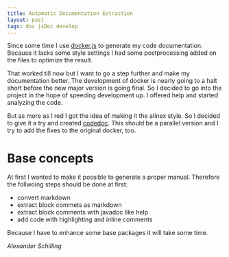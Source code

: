 ```yaml
---
title: Automatic Documentation Extraction
layout: post
tags: doc jsDoc develop
---
```


Since some time I use [docker.js](https://github.com/jbt/docker) to generate my
code documentation. Because it lacks some style settings I had some postprocessing
added on the files to optimize the result.

That worked till now but I want to go a step further and make my documentation better.
The development of docker is nearly going to a halt short before the new major
version is going final. So I decided to go into the project in the hope of speeding
development up. I offered help and started analyzing the code.

But as more as I red I got the idea of making it the alinex style. So I decided
to give it a try and created [codedoc](http://alinex.github.io/node-codedoc). This
should be a parallel version and I try to add the fixes to the original docker, too.


Base concepts
==================================================================
At first I wanted to make it possible to generate a proper manual. Therefore
the follwoing steps should be done at first:

- convert markdown
- extract block commets as markdown
- extract block comments with javadoc like help
- add code with highlighting and inline comments

Because I have to enhance some base packages it will take some time.

_Alexander Schilling_
